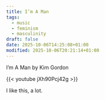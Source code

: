```yaml
---
title: I’m A Man
tags:
  - music
  - feminism
  - masculinity
draft: false
date: 2025-10-06T14:25:08+01:00
modified: 2025-10-06T20:21:14+01:00
---
```

I’m A Man by Kim Gordon

{{< youtube jXh90Pcj42g >}}

I like this, a lot.